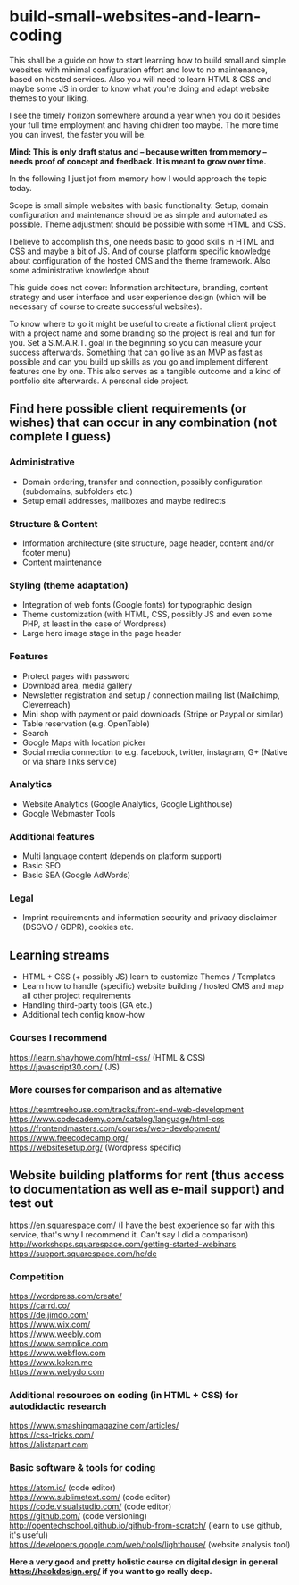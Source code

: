 # build-small-websites-and-learn-coding
This shall be a guide on how to start learning how to build small and simple websites with minimal configuration effort and low to no maintenance, based on hosted services. Also you will need to learn HTML & CSS and maybe some JS in order to know what you're doing and adapt website themes to your liking.

I see the timely horizon somewhere around a year when you do it besides your full time employment and having children too maybe. The more time you can invest, the faster you will be.

**Mind: This is only draft status and – because written from memory – needs proof of concept and feedback. It is meant to grow over time.**

In the following I just jot from memory how I would approach the topic today.

Scope is small simple websites with basic functionality. Setup, domain configuration and maintenance should be as simple and automated as possible. Theme adjustment should be possible with some HTML and CSS.

I believe to accomplish this, one needs basic to good skills in HTML and CSS and maybe a bit of JS. And of course platform specific knowledge about configuration of the hosted CMS and the theme framework. Also some administrative knowledge about 

This guide does not cover: Information architecture, branding, content strategy and user interface and user experience design (which will be necessary of course to create successful websites).

To know where to go it might be useful to create a fictional client project with a project name and some branding so the project is real and fun for you. Set a S.M.A.R.T. goal in the beginning so you can measure your success afterwards. Something that can go live as an MVP as fast as possible and can you build up skills as you go and implement different features one by one. This also serves as a tangible outcome and a kind of portfolio site afterwards. A personal side project.

## Find here possible client requirements (or wishes) that can occur in any combination (not complete I guess)

### Administrative
* Domain ordering, transfer and connection, possibly configuration (subdomains, subfolders etc.)
* Setup email addresses, mailboxes and maybe redirects

### Structure & Content
* Information architecture (site structure, page header, content and/or footer menu)
* Content maintenance

### Styling (theme adaptation)
* Integration of web fonts (Google fonts) for typographic design
* Theme customization (with HTML, CSS, possibly JS and even some PHP, at least in the case of Wordpress)
* Large hero image stage in the page header

### Features
* Protect pages with password
* Download area, media gallery
* Newsletter registration and setup / connection mailing list (Mailchimp, Cleverreach)
* Mini shop with payment or paid downloads (Stripe or Paypal or similar)
* Table reservation (e.g. OpenTable)
* Search
* Google Maps with location picker
* Social media connection to e.g. facebook, twitter, instagram, G+ (Native or via share links service)

### Analytics
* Website Analytics (Google Analytics, Google Lighthouse)
* Google Webmaster Tools

### Additional features
* Multi language content (depends on platform support)
* Basic SEO
* Basic SEA (Google AdWords)

### Legal
* Imprint requirements and information security and privacy disclaimer (DSGVO / GDPR), cookies etc.


## Learning streams
* HTML + CSS (+ possibly JS) learn to customize Themes / Templates
* Learn how to handle (specific) website building / hosted CMS and map all other project requirements
* Handling third-party tools (GA etc.)
* Additional tech config know-how

### Courses I recommend
https://learn.shayhowe.com/html-css/ (HTML & CSS)  
https://javascript30.com/ (JS)

### More courses for comparison and as alternative
https://teamtreehouse.com/tracks/front-end-web-development  
https://www.codecademy.com/catalog/language/html-css  
https://frontendmasters.com/courses/web-development/  
https://www.freecodecamp.org/  
https://websitesetup.org/ (Wordpress specific)  
 
## Website building platforms for rent (thus access to documentation as well as e-mail support) and test out
https://en.squarespace.com/ (I have the best experience so far with this service, that's why I recommend it. Can't say I did a comparison)
http://workshops.squarespace.com/getting-started-webinars
https://support.squarespace.com/hc/de
 
### Competition
https://wordpress.com/create/  
https://carrd.co/  
https://de.jimdo.com/  
https://www.wix.com/  
https://www.weebly.com  
https://www.semplice.com  
https://www.webflow.com  
https://www.koken.me  
https://www.webydo.com
 
### Additional resources on coding (in HTML + CSS) for autodidactic research
https://www.smashingmagazine.com/articles/  
https://css-tricks.com/  
https://alistapart.com
 
### Basic software & tools for coding
https://atom.io/ (code editor)  
https://www.sublimetext.com/ (code editor)  
https://code.visualstudio.com/ (code editor)  
https://github.com/ (code versioning)  
http://opentechschool.github.io/github-from-scratch/ (learn to use github, it's useful)  
https://developers.google.com/web/tools/lighthouse/ (website analysis tool)  
 
**Here a very good and pretty holistic course on digital design in general https://hackdesign.org/ if you want to go really deep.**



